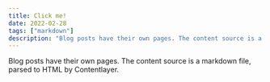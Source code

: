 ```yaml
---
title: Click me!
date: 2022-02-28
tags: ["markdown"]
description: "Blog posts have their own pages. The content source is a markdown file, parsed to HTML by Contentlayer."
---
```


Blog posts have their own pages. The content source is a markdown file, parsed to HTML by Contentlayer.
